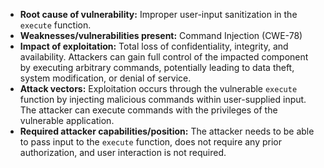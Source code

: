 - **Root cause of vulnerability:** Improper user-input sanitization in the `execute` function.
- **Weaknesses/vulnerabilities present:** Command Injection (CWE-78)
- **Impact of exploitation:**  Total loss of confidentiality, integrity, and availability. Attackers can gain full control of the impacted component by executing arbitrary commands, potentially leading to data theft, system modification, or denial of service.
- **Attack vectors:** Exploitation occurs through the vulnerable `execute` function by injecting malicious commands within user-supplied input. The attacker can execute commands with the privileges of the vulnerable application.
- **Required attacker capabilities/position:** The attacker needs to be able to pass input to the `execute` function, does not require any prior authorization, and user interaction is not required.